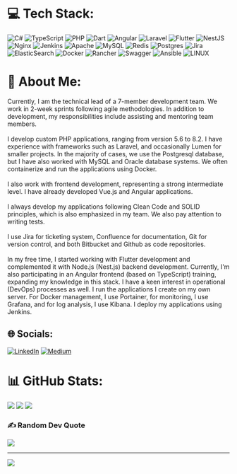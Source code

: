 # 💻 Tech Stack:
![C#](https://img.shields.io/badge/c%23-%23239120.svg?style=for-the-badge&logo=c-sharp&logoColor=white) ![TypeScript](https://img.shields.io/badge/typescript-%23007ACC.svg?style=for-the-badge&logo=typescript&logoColor=white) ![PHP](https://img.shields.io/badge/php-%23777BB4.svg?style=for-the-badge&logo=php&logoColor=white) ![Dart](https://img.shields.io/badge/dart-%230175C2.svg?style=for-the-badge&logo=dart&logoColor=white) ![Angular](https://img.shields.io/badge/angular-%23DD0031.svg?style=for-the-badge&logo=angular&logoColor=white) ![Laravel](https://img.shields.io/badge/laravel-%23FF2D20.svg?style=for-the-badge&logo=laravel&logoColor=white) ![Flutter](https://img.shields.io/badge/Flutter-%2302569B.svg?style=for-the-badge&logo=Flutter&logoColor=white) ![NestJS](https://img.shields.io/badge/nestjs-%23E0234E.svg?style=for-the-badge&logo=nestjs&logoColor=white) ![Nginx](https://img.shields.io/badge/nginx-%23009639.svg?style=for-the-badge&logo=nginx&logoColor=white) ![Jenkins](https://img.shields.io/badge/jenkins-%232C5263.svg?style=for-the-badge&logo=jenkins&logoColor=white) ![Apache](https://img.shields.io/badge/apache-%23D42029.svg?style=for-the-badge&logo=apache&logoColor=white) ![MySQL](https://img.shields.io/badge/mysql-%2300f.svg?style=for-the-badge&logo=mysql&logoColor=white) ![Redis](https://img.shields.io/badge/redis-%23DD0031.svg?style=for-the-badge&logo=redis&logoColor=white) ![Postgres](https://img.shields.io/badge/postgres-%23316192.svg?style=for-the-badge&logo=postgresql&logoColor=white) ![Jira](https://img.shields.io/badge/jira-%230A0FFF.svg?style=for-the-badge&logo=jira&logoColor=white) ![ElasticSearch](https://img.shields.io/badge/-ElasticSearch-005571?style=for-the-badge&logo=elasticsearch) ![Docker](https://img.shields.io/badge/docker-%230db7ed.svg?style=for-the-badge&logo=docker&logoColor=white) ![Rancher](https://img.shields.io/badge/rancher-%230075A8.svg?style=for-the-badge&logo=rancher&logoColor=white) ![Swagger](https://img.shields.io/badge/-Swagger-%23Clojure?style=for-the-badge&logo=swagger&logoColor=white) ![Ansible](https://img.shields.io/badge/ansible-%231A1918.svg?style=for-the-badge&logo=ansible&logoColor=white) ![LINUX](https://img.shields.io/badge/Linux-FCC624?style=for-the-badge&logo=linux&logoColor=black)

# 💫 About Me:
Currently, I am the technical lead of a 7-member development team. We work in 2-week sprints following agile methodologies. In addition to development, my responsibilities include assisting and mentoring team members.<br><br>I develop custom PHP applications, ranging from version 5.6 to 8.2. I have experience with frameworks such as Laravel, and occasionally Lumen for smaller projects. In the majority of cases, we use the Postgresql database, but I have also worked with MySQL and Oracle database systems. We often containerize and run the applications using Docker.<br><br>I also work with frontend development, representing a strong intermediate level. I have already developed Vue.js and Angular applications.<br><br>I always develop my applications following Clean Code and SOLID principles, which is also emphasized in my team. We also pay attention to writing tests.<br><br>I use Jira for ticketing system, Confluence for documentation, Git for version control, and both Bitbucket and Github as code repositories.<br><br>In my free time, I started working with Flutter development and complemented it with Node.js (Nest.js) backend development. Currently, I'm also participating in an Angular frontend (based on TypeScript) training, expanding my knowledge in this stack. I have a keen interest in operational (DevOps) processes as well. I run the applications I create on my own server. For Docker management, I use Portainer, for monitoring, I use Grafana, and for log analysis, I use Kibana. I deploy my applications using Jenkins.


## 🌐 Socials:
[![LinkedIn](https://img.shields.io/badge/LinkedIn-%230077B5.svg?logo=linkedin&logoColor=white)](https://linkedin.com/in/https://www.linkedin.com/in/janos-hipszki-b78a52143/) [![Medium](https://img.shields.io/badge/Medium-12100E?logo=medium&logoColor=white)](https://medium.com/@@hipszkij) 


# 📊 GitHub Stats:
![](https://github-readme-stats.vercel.app/api?username=hipszkij&theme=vue-dark&hide_border=false&include_all_commits=true&count_private=true)
![](https://github-readme-streak-stats.herokuapp.com/?user=hipszkij&theme=vue-dark&hide_border=false)
![](https://github-readme-stats.vercel.app/api/top-langs/?username=hipszkij&theme=vue-dark&hide_border=false&include_all_commits=true&count_private=true&layout=compact)

### ✍️ Random Dev Quote
![](https://quotes-github-readme.vercel.app/api?type=horizontal&theme=radical)

---
[![](https://visitcount.itsvg.in/api?id=hipszkij&icon=0&color=0)](https://visitcount.itsvg.in)

<!-- Proudly created with GPRM ( https://gprm.itsvg.in ) -->
